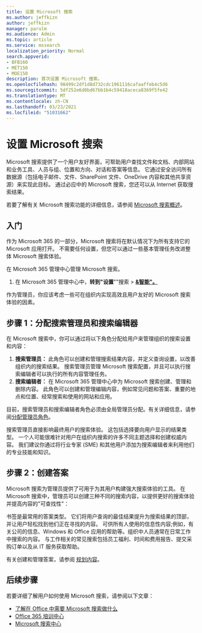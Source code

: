 ```yaml
---
title: 设置 Microsoft 搜索
ms.author: jeffkizn
author: jeffkizn
manager: parulm
ms.audience: Admin
ms.topic: article
ms.service: mssearch
localization_priority: Normal
search.appverid:
- BFB160
- MET150
- MOE150
description: 首次设置 Microsoft 搜索。
ms.openlocfilehash: 98499c2df1d8d732cdc1961116cafaaffeb4c5d6
ms.sourcegitcommit: 5df252e6d0bd67bb1b4c59418aceca8369f5fe42
ms.translationtype: MT
ms.contentlocale: zh-CN
ms.lasthandoff: 03/23/2021
ms.locfileid: "51031662"
---
```

# <a name="set-up-microsoft-search"></a>设置 Microsoft 搜索

Microsoft 搜索提供了一个用户友好界面，可帮助用户查找文件和文档、内部网站和业务工具、人员与组、位置和方向、对话和答案等信息。 它通过安全访问所有数据源（包括电子邮件、文件、SharePoint 文件、OneDrive 内容和其他共享资源）来实现此目标。 通过必应中的 Microsoft 搜索，您还可以从 Internet 获取搜索结果。

若要了解有关 Microsoft 搜索功能的详细信息，请参阅 [Microsoft 搜索概述](overview-microsoft-search.md)。

## <a name="get-started"></a>入门

作为 Microsoft 365 的一部分，Microsoft 搜索将在默认情况下为所有支持它的 Microsoft 应用打开。 不需要任何设置，但您可以通过一些基本管理任务改进整体 Microsoft 搜索体验。

在 Microsoft 365 管理中心管理 Microsoft 搜索。

1. 在 Microsoft 365 管理中心中，**转到"设置**""搜索  >  [**&智能"。**](https://admin.microsoft.com/Adminportal/Home#/MicrosoftSearch)

作为管理员，你应该考虑一些可在组织内实现高效且用户友好的 Microsoft 搜索体验的因素。

## <a name="step-1-assign-search-admin-and-search-editor"></a>步骤 1：分配搜索管理员和搜索编辑器

在 Microsoft 搜索中，你可以通过将以下角色分配给用户来管理组织的搜索设置和内容：

1. **搜索管理员：** 此角色可以创建和管理搜索结果内容，并定义查询设置，以改善组织内的搜索结果。 搜索管理员管理 Microsoft 搜索配置，并且可以执行搜索编辑者可以执行的所有内容管理任务。
2. **搜索编辑者：** 在 Microsoft 365 管理中心中为 Microsoft 搜索创建、管理和删除内容。 此角色可以创建和管理编辑内容，例如常见问题和答案、重要的地点和位置、经常搜索和使用的网站和应用。

目前，搜索管理员和搜索编辑者角色必须由全局管理员分配。有关详细信息，请参阅[分配管理员角色](/office365/admin/add-users/assign-admin-roles?view=o365-worldwide)。

搜索管理员直接影响最终用户的搜索体验。 这包括选择要向用户显示的结果类型。 一个人可能很难针对用户在组织内搜索的许多不同主题选择和创建权威内容。 我们建议你通过将行业专家 (SME) 和其他用户添加为搜索编辑者来利用他们的专业技能和知识。

## <a name="step-2-create-answers"></a>步骤 2：创建答案

Microsoft 搜索为管理员提供了可用于为其用户构建强大搜索体验的工具。 在 Microsoft 搜索中，管理员可以创建三种不同的搜索内容，以提供更好的搜索体验并提高内容的"可查找性"：

书签是最常用的答案类型。 它们将用户查询的最佳结果提升为搜索结果的顶部，并让用户轻松找到他们正在寻找的内容。
可供所有人使用的信息性内容;例如，有关公司的信息、Windows 和 Office 应用的帮助等。组织中人员通常在日常工作中搜索的内容。 与工作相关的常见搜索包括员工福利、时间和费用报告、提交采购订单以及从 IT 服务获取帮助。

有关创建和管理答案，请参阅 [规划内容](plan-your-content.md)。

## <a name="next-steps"></a>后续步骤

若要详细了解用户如何使用 Microsoft 搜索，请参阅以下文章：

- [了解在 Office 中需要 Microsoft 搜索做什么](https://support.office.com/article/find-what-you-need-with-microsoft-search-in-office-2457d4d8-48a8-4ad4-ab89-5a0657aa8446)
- [Office 365 培训中心](https://support.office.com/office-training-center)
- [Microsoft 搜索中心](https://support.office.com/article/-working-title-microsoft-search-center-b8bf5a2c-7515-40a9-9a6a-b8ed382c86bc)